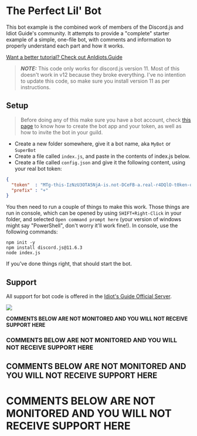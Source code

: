 # The Perfect Lil' Bot

This bot example is the combined work of members of the Discord.js and Idiot Guide's community.
It attempts to provide a "complete" starter example of a simple, one-file bot, with comments and
information to properly understand each part and how it works.

[Want a better tutorial? Check out AnIdiots.Guide](https://anidiots.guide/)

> ***NOTE:*** This code only works for discord.js version 11. Most of this doesn't work in v12 because they broke everything. I've no intention to update this code, so make sure you install version 11 as per instructions.

## Setup

> Before doing any of this make sure you have a bot account, check [this page](https://anidiots.guide/first-bot/your-first-bot) to know how to create the bot app and your token, as well as how to invite the bot in your guild.

- Create a new folder somewhere, give it a bot name, aka `MyBot` or `SuperBot`
- Create a file called `index.js`, and paste in the contents of index.js below.
- Create a file called `config.json` and give it the following content, using your real bot token:
```json
{ 
  "token"  : "MTg-this-IzNzU3OTA5NjA-is.not-DCeFB-a.real-r4DQlO-t0ken-qerT0",
  "prefix" : "+"
}
```

You then need to run a couple of things to make this work. Those things are run in console, which
can be opened by using `SHIFT+Right-Click` in your folder, and selected `Open command prompt here`
(your version of windows might say "PowerShell", don't worry it'll work fine!). In console, use
the following commands:

```
npm init -y
npm install discord.js@11.6.3
node index.js
```

If you've done things right, that should start the bot.

## Support
All support for bot code is offered in the [Idiot's Guide Official Server](https://discord.gg/4NE4bk7).

[![](https://img.evie.codes/e8ax7M8)](http://discord.gg/4NE4bk7)

**COMMENTS BELOW ARE NOT MONITORED AND YOU WILL NOT RECEIVE SUPPORT HERE**

### COMMENTS BELOW ARE NOT MONITORED AND YOU WILL NOT RECEIVE SUPPORT HERE
## COMMENTS BELOW ARE NOT MONITORED AND YOU WILL NOT RECEIVE SUPPORT HERE
# COMMENTS BELOW ARE NOT MONITORED AND YOU WILL NOT RECEIVE SUPPORT HERE